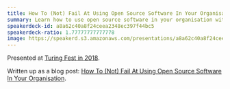 ```yaml
---
title: How To (Not) Fail At Using Open Source Software In Your Organisation
summary: Learn how to use open source software in your organisation without succumbing to the most common of pitfalls.
speakerdeck-id: a8a62c40a8f24ceea2348ec397f44bc5
speakerdeck-ratio: 1.77777777777778
image: https://speakerd.s3.amazonaws.com/presentations/a8a62c40a8f24ceea2348ec397f44bc5/thumb_slide_0.jpg
---
```

Presented at [Turing Fest in 2018](https://www.turingfest.com/2018/speakers/mike-mcquaid).

Written up as a blog post: [How To (Not) Fail At Using Open Source Software In Your Organisation](/2018/09/04/how-to-not-fail-at-using-open-source-software-in-your-organisation/).
